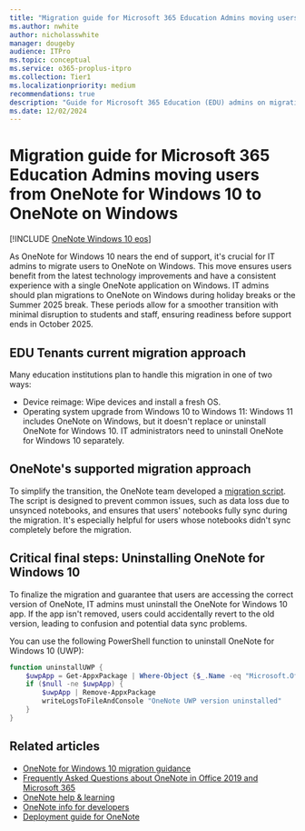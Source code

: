 ```yaml
---
title: "Migration guide for Microsoft 365 Education Admins moving users from OneNote for Windows 10 to OneNote on Windows"
ms.author: nwhite
author: nicholasswhite
manager: dougeby
audience: ITPro
ms.topic: conceptual
ms.service: o365-proplus-itpro
ms.collection: Tier1
ms.localizationpriority: medium
recommendations: true
description: "Guide for Microsoft 365 Education (EDU) admins on migrating from OneNote for Windows 10 to OneNote on Windows, including supported migration scripts and steps to uninstall old versions"
ms.date: 12/02/2024
---
```


# Migration guide for Microsoft 365 Education Admins moving users from OneNote for Windows 10 to OneNote on Windows

[!INCLUDE [OneNote Windows 10 eos](../includes/onenote-win10-eos.md)]

As OneNote for Windows 10 nears the end of support, it's crucial for IT admins to migrate users to OneNote on Windows. This move ensures users benefit from the latest technology improvements and have a consistent experience with a single OneNote application on Windows. IT admins should plan migrations to OneNote on Windows during holiday breaks or the Summer 2025 break. These periods allow for a smoother transition with minimal disruption to students and staff, ensuring readiness before support ends in October 2025.

## EDU Tenants current migration approach

Many education institutions plan to handle this migration in one of two ways:

- Device reimage: Wipe devices and install a fresh OS.
- Operating system upgrade from Windows 10 to Windows 11: Windows 11 includes OneNote on Windows, but it doesn't replace or uninstall OneNote for Windows 10. IT administrators need to uninstall OneNote for Windows 10 separately.

## OneNote's supported migration approach

To simplify the transition, the OneNote team developed a [migration script](onenote-for-windows-10-migration-guide.md). The script is designed to prevent common issues, such as data loss due to unsynced notebooks, and ensures that users' notebooks fully sync during the migration. It's especially helpful for users whose notebooks didn't sync completely before the migration.

## Critical final steps: Uninstalling OneNote for Windows 10

To finalize the migration and guarantee that users are accessing the correct version of OneNote, IT admins must uninstall the OneNote for Windows 10 app. If the app isn't removed, users could accidentally revert to the old version, leading to confusion and potential data sync problems.

You can use the following PowerShell function to uninstall OneNote for Windows 10 (UWP):

```powershell
function uninstallUWP { 
    $uwpApp = Get-AppxPackage | Where-Object {$_.Name -eq "Microsoft.Office.OneNote"} 
    if ($null -ne $uwpApp) { 
        $uwpApp | Remove-AppxPackage 
        writeLogsToFileAndConsole "OneNote UWP version uninstalled" 
    } 
}
```

## Related articles

- [OneNote for Windows 10 migration guidance](onenote-for-windows-10-migration-guide.md)
- [Frequently Asked Questions about OneNote in Office 2019 and Microsoft 365](https://support.microsoft.com/office/6582c7ae-2ec6-408d-8b7a-3ed71a3c2103)
- [OneNote help & learning](https://support.microsoft.com/onenote)
- [OneNote info for developers](https://developer.microsoft.com/onenote)
- [Deployment guide for OneNote](deployment-guide-onenote.md)
